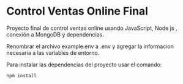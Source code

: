 # Control Ventas Online Final

Proyecto final de control ventas online usando JavaScript, Node js , conexión a MongoDB y dependencias.

Renombrar el archivo example.env a .env y agregar la informacion necesaria a las variables de entorno.

Para instalar las dependencias del proyecto usar el comando:

```
npm install
```
